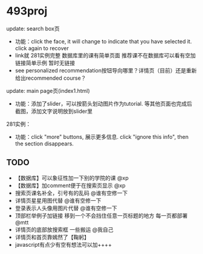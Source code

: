 # 493proj

update: search box页

* 功能：click the face, it will change to indicate that you have selected it. click again to recover
* link就 281实例完整 数据库里的课有简单页面 推荐课不在数据库可以看有空加链接简单示例 暂时无链接
* see personalized recommendation按钮导向哪里？详情页（目前）还是重新给出recommended course？

update: main page页(index1.html)

* 功能：添加了slider，可以按箭头划动图片作为tutorial. 等其他页面也完成后截图，添加文字说明放到slider里

281实例：
* 功能：click "more" buttons, 展示更多信息. click "ignore this info", then the section disappears.

## TODO

* 【数据库】可以象征性加一下别的学院的课 @xp
* 【数据库】加comment便于在搜索页显示 @xp
* 搜索页课名补全，引号有的乱码 @谁有空修一下
* 详情页星星用图代替 @谁有空修一下 
* 登录表示人头像用图片代替 @谁有空修一下
* 顶部栏举例子加链接 移到一个不会挡住任意一页标题的地方 每一页都部署 @mtt
* 详情页的底部放搜索框 一些搬运 @我自己
* 详情页和首页靠嫣然了【鞠躬】
* javascript有点少有空有想法可以加++++
